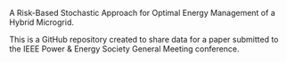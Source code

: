 A Risk-Based Stochastic Approach for Optimal Energy Management of a Hybrid Microgrid.

This is a GitHub repository created to share data for a paper submitted to the IEEE Power & Energy Society General Meeting conference.
